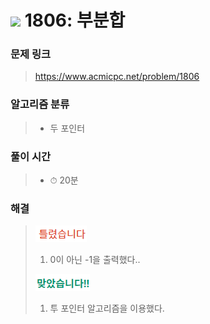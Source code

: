 # <img src="https://static.solved.ac/tier_small/12.svg" width=30> 1806: 부분합 

### 문제 링크
> https://www.acmicpc.net/problem/1806

### 알고리즘 분류
>- 두 포인터

### 풀이 시간
>- ⏱ 20분

### 해결
> ![bad](../../../Img/bad.png)  
>1. 0이 아닌 -1을 출력했다..
>
> ![good](../../../Img/good.png)
>1. 투 포인터 알고리즘을 이용했다.
